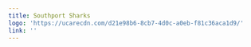 ```yaml
---
title: Southport Sharks
logo: 'https://ucarecdn.com/d21e98b6-8cb7-4d0c-a0eb-f81c36aca1d9/'
link: ''
---
```

